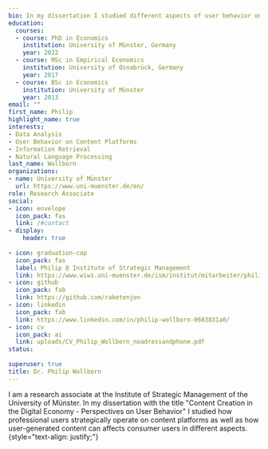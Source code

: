 ```yaml
---
bio: In my dissertation I studied different aspects of user behavior on content platforms.
education:
  courses:
  - course: PhD in Economics
    institution: University of Münster, Germany
    year: 2022
  - course: MSc in Empirical Economics
    institution: University of Osnabrück, Germany
    year: 2017
  - course: BSc in Economics
    institution: University of Münster
    year: 2013
email: ""
first_name: Philip
highlight_name: true
interests:
- Data Analysis
- User Behavior on Content Platforms
- Information Retrieval
- Natural Language Processing
last_name: Wollborn
organizations:
- name: University of Münster
  url: https://www.uni-muenster.de/en/
role: Research Associate
social:
- icon: envelope
  icon_pack: fas
  link: /#contact
- display:
    header: true
 
- icon: graduation-cap
  icon_pack: fas
  label: Philip @ Institute of Strategic Management
  link: https://www.wiwi.uni-muenster.de/ism/institut/mitarbeiter/philip-wollborn-1
- icon: github
  icon_pack: fab
  link: https://github.com/raketenjon
- icon: linkedin
  icon_pack: fab
  link: https://www.linkedin.com/in/philip-wollborn-0683831a0/
- icon: cv
  icon_pack: ai
  link: uploads/CV_Philip_Wollborn_noadressandphone.pdf
status:
  
superuser: true
title: Dr. Philip Wollborn
---
```


I am a research associate at the Institute of Strategic Management of the University of Münster. In my dissertation with the title "Content Creation in the Digital Economy - Perspectives on User Behavior" I studied how professional users strategically operate on content platforms as well as how user-generated content can affects consumer users in different aspects.
{style="text-align: justify;"}
